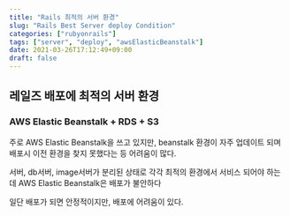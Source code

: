 ```yaml
---
title: "Rails 최적의 서버 환경"
slug: "Rails Best Server deploy Condition"
categories: ["rubyonrails"]
tags: ["server", "deploy", "awsElasticBeanstalk"]
date: 2021-03-26T17:12:49+09:00
draft: false
---
```



## 레일즈 배포에 최적의 서버 환경

### AWS Elastic Beanstalk + RDS + S3

주로 AWS Elastic Beanstalk을 쓰고 있지만, beanstalk 환경이 자주 업데이트 되며 배포시 이전 환경을 찾지 못했다는 등 어려움이 많다. 

서버, db서버, image서버가 분리된 상태로 각각 최적의 환경에서 서비스 되어야 하는데 AWS Elastic Beanstalk은 배포가 불안하다 

일단 배포가 되면 안정적이지만, 배포에 어려움이 있다. 


